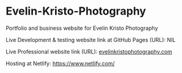 # Evelin-Kristo-Photography
Portfolio and business website for Evelin Kristo Photography

Live Development & testing website link at GitHub Pages (URL): NIL

Live Professional website link (URL): [evelinkristophotography.com](https://evelinkristophotography.com/)

Hosting at Netlify: https://www.netlify.com/
